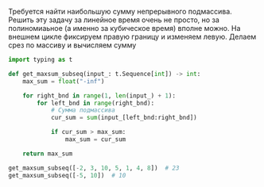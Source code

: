 Требуется найти наибольшую сумму непрерывного подмассива. Решить эту задачу за линейное время очень не просто, но за полиномиаьное (а именно за кубическое время) вполне можно. На внешнем цикле фиксируем правую границу и изменяем левую. Делаем срез по массиву и вычисляем сумму
```python
import typing as t

def get_maxsum_subseq(input_: t.Sequence[int]) -> int:
    max_sum = float("-inf")

    for right_bnd in range(1, len(input_) + 1):
        for left_bnd in range(right_bnd):
            # Сумма подмассива
            cur_sum = sum(input_[left_bnd:right_bnd])

            if cur_sum > max_sum:
                max_sum = cur_sum

    return max_sum

get_maxsum_subseq([-2, 3, 10, 5, 1, 4, 8])  # 23
get_maxsum_subseq([-5, 10])  # 10
```